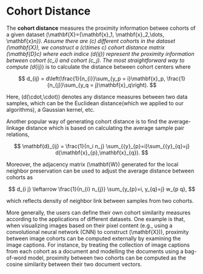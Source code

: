 # Cohort Distance

The **cohort distance** measures the proximity information betwee cohorts of a given dataset \(\mathbf{X}=\{\mathbf{x}_1, \mathbf{x}_2,\dots, \mathbf{x}_n\}\). Assume there are \(c\) different cohorts in the dataset \(\mathbf{X}\), we construct a \(c\times c\) cohort distance matrix \(\mathbf{D}_c\) where each indice \(d_{ij}\) represent the proximity information between cohort \(c_i\) and cohort \(c_j\). The most straightforward way to compute \(d_{ij}\) is to calculate the distance between cohort centers where

$$
d_{ij} = d\left(\frac{1}{n_{i}}\sum_{y_p = i}\mathbf{x}_p, \frac{1}{n_{j}}\sum_{y_q = j}\mathbf{x}_q\right).
$$

Here, \(d(\cdot,\cdot)\) denotes any distance measures between two data samples, which can be the Euclidean distance(which we applied to our algorithms), a Gaussian kernel, etc.

Another popular way of generating cohort distance is to find the average-linkage distance which is based on calculating the average sample pair relations,

$$
\mathbf{d}_{ij} = \frac{1}{n_i n_j} \sum_{{y}_{p}=i}\sum_{{y}_{q}=j} d(\mathbf{x}_{p},\mathbf{x}_{q}).
$$

Moreover, the adjacency matrix \(\mathbf{W}\) generated for the local neighbor preservation can be used to adjust the average distance between cohorts as

$$
d_{i j} \leftarrow \frac{1}{n_{i} n_{j}} \sum_{y_{p}=i, y_{q}=j} w_{p q},
$$

which reflects density of neighbor link between samples from two cohorts.

More generally, the users can define their own cohort similarity measures according to the applications of different datasets. One example is that, when visualizing images based on their pixel content (e.g., using a convolutional neural network (CNN) to construct \(\mathbf{X}\)), proximity between image cohorts can be computed externally by examining the image captions. For instance, by treating the collection of image captions from each cohort as a document and modelling the documents using a bag-of-word model, proximity between two cohorts can be computed as the cosine similarity between their two document vectors.
